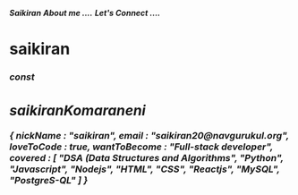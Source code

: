 
                        

***Saikiran***
***About me ....***
***Let's Connect ....***
<h1>saikiran</h1>
<h3>
        <strong>
            <i>
                const<h2>saikiranKomaraneni</h2> {
                    nickName     : "saikiran",
                    email        : "saikiran20@navgurukul.org",
                    loveToCode   : true,
                    wantToBecome : "Full-stack developer",
                    covered      : [
                            "DSA (Data Structures and Algorithms",
                            "Python",
                            "Javascript",
                            "Nodejs",
                            "HTML",
                            "CSS",
                            "Reactjs",
                            "MySQL",
                            "PostgreS-QL"
                    ]
                }
            </i>
        </strong>
    </h3>
